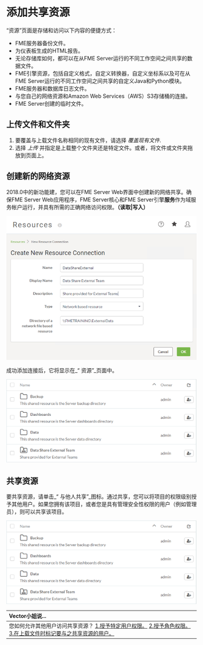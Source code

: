 # 添加共享资源

“资源”页面是存储和访问以下内容的便捷方式：

* FME服务器备份文件。
* 为仪表板生成的HTML报告。
* 无论存储库如何，都可以在从FME Server运行的不同工作空间之间共享的数据文件。
* FME引擎资源，包括自定义格式，自定义转换器，自定义坐标系以及可在从FME Server运行的不同工作空间之间共享的自定义Java和Python模块。
* FME服务器和数据库日志文件。
* 与您自己的网络资源和Amazon Web Services（AWS）S3存储桶的连接。
* FME Server创建的临时文件。

## 上传文件和文件夹

1. 要覆盖与上载文件名称相同的现有文件，请选择 _覆盖现有文件_.
2. 选择 _上传_ 并指定是上载整个文件夹还是特定文件。或者，将文件或文件夹拖放到页面上。

## 创建新的网络资源

2018.0中的新功能建，您可以在FME Server Web界面中创建新的网络共享。确保FME Server Web应用程序，FME Server核心和FME Server引擎**服务**作为域服务帐户运行，并具有所需的正确网络访问权限。**（读取\|写入）**

![](../.gitbook/assets/5.006.addingsharedresource.png)

成功添加连接后，它将显示在_“ 资源”_页面中。

![](../.gitbook/assets/5.007.reviewnewsharedresource.png)

## 共享资源

要共享资源，请单击_“ 与他人共享”_图标。通过共享，您可以将项目的权限级别授予其他用户。如果您拥有该项目，或者您是具有管理安全性权限的用户（例如管理员），则可以共享该项目。

![](../.gitbook/assets/5.007.reviewnewsharedresource%20%281%29.png)

|  Vector小姐说... |
| :--- |
|  您如何允许其他用户访问共享资源？  [1.授予特定用户权限。](http://52.73.3.37/fmedatastreaming/Manual/QAResponse2017.fmw?chapter=28&question=2&answer=1&DestDataset_TEXTLINE=C%3A%5CFMEOutput%5CQAResponse.html) [2.授予角色权限。](http://52.73.3.37/fmedatastreaming/Manual/QAResponse2017.fmw?chapter=28&question=2&answer=2&DestDataset_TEXTLINE=C%3A%5CFMEOutput%5CQAResponse.html) [3.在上载文件时标记要与之共享资源的用户。](http://52.73.3.37/fmedatastreaming/Manual/QAResponse2017.fmw?chapter=28&question=2&answer=3&DestDataset_TEXTLINE=C%3A%5CFMEOutput%5CQAResponse.html) |

